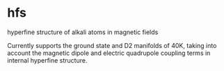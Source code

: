 # hfs
hyperfine structure of alkali atoms in magnetic fields

Currently supports the ground state and D2 manifolds of 40K, taking into account the magnetic dipole and electric quadrupole coupling terms in internal hyperfine structure.
